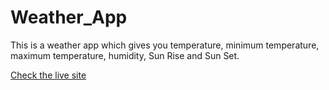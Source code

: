 # Weather_App
This is a weather app which gives you temperature, minimum temperature, maximum temperature, humidity, Sun Rise and Sun Set.

[Check the live site](https://adityaweatherapp.netlify.app/)
